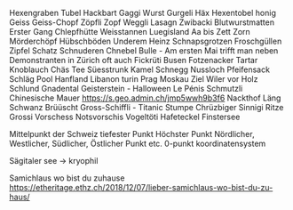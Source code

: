 Hexengraben
Tubel
Hackbart
Gaggi
Wurst
Gurgeli
Häx
Hexentobel
honig
Geiss
Geiss-Chopf
Zöpfli
Zopf
Weggli
Lasagn
Zwibacki
Blutwurstmatten
Erster Gang
Chlepfhütte
Weisstannen
Luegisland
Aa bis Zett
Zorn
Mörderchöpf
Hübschböden
Underem Heinz
Schnapsgrotzen
Froschgüllen
Zipfel
Schatz
Schnuderen
Chnebel
Bulle - Am ersten Mai trifft man neben Demonstranten in Zürich oft auch 
Fickrüti
Busen
Fotzenacker
Tartar
Knoblauch
Chäs
Tee
Süesstrunk
Kamel
Schnegg
Nussloch
Pfeifensack
Schläg
Pool
Hanfland
Libanon
turin
Prag
Moskau
Ziel
Wiler vor Holz
Schlund
Gnadental
Geisterstein - Halloween
Le Pénis
Schmutzli
Chinesische Mauer https://s.geo.admin.ch/jmp5wwh9b3f6 
Nackthof
Läng Schwanz
Brüüscht
Gross-Schiffli - Titanic
Stumpe
Chrüzbiger
Sinnigi Ritze
Grossi Vorschess
Notsvorschis
Vogeltöti
Hafeteckel
Finstersee

Mittelpunkt der Schweiz
tiefester Punkt
Höchster Punkt
Nördlicher, Westlicher, Südlicher, Östlicher Punkt etc.
0-punkt koordinatensystem

Sägitaler see -> kryophil


Samichlaus wo bist du zuhause
https://etheritage.ethz.ch/2018/12/07/lieber-samichlaus-wo-bist-du-zu-haus/ 